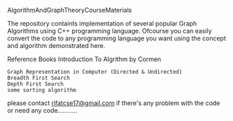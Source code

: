 AlgorithmAndGraphTheoryCourseMaterials

The repository containts implementation of several popular Graph Algorithms using C++ programming language. Ofcourse you can easily convert the code to any programming language you want using the concept and algorithm demonstrated here.


Reference Books
Introduction To Algrithm by Cormen

    Graph Representation in Computer (Directed & Undirected)
    Breadth First Search
    Depth First Search
    some sorting algorithm
    
 please contact rifatcse17@gmail.com if there's any problem with the code or need any code...........
